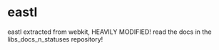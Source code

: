 eastl
=====

eastl extracted from webkit, HEAVILY MODIFIED! read the docs in the libs_docs_n_statuses repository!